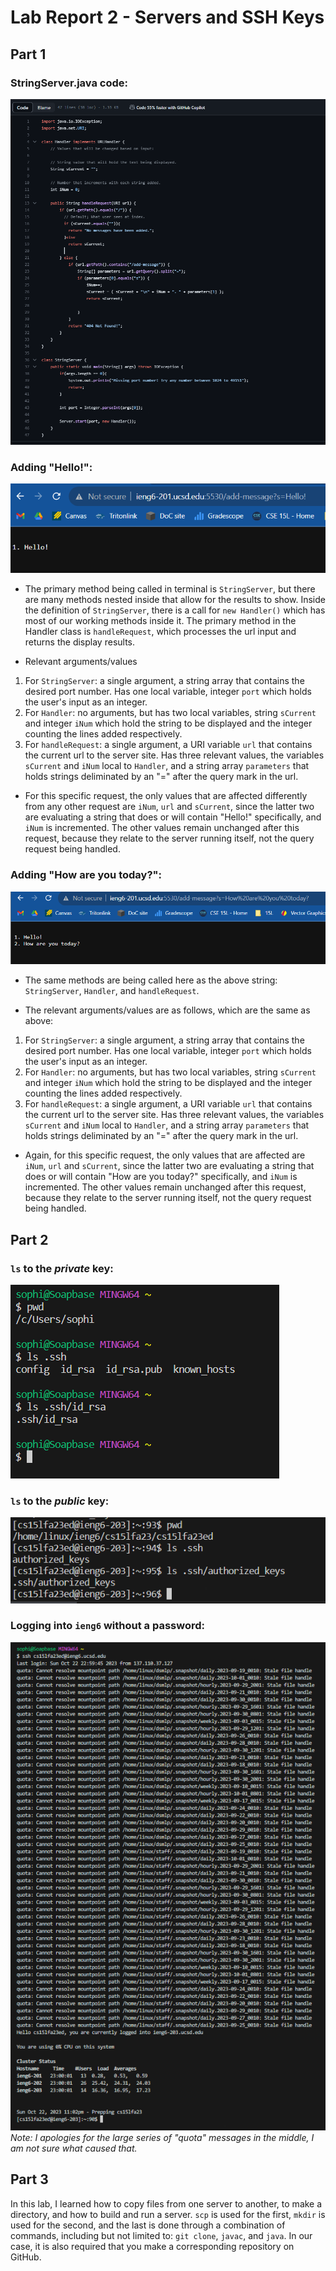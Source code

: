 # Lab Report 2 - Servers and SSH Keys

## Part 1

### StringServer.java code:
![Image](scLR2/StringServerCode.png)



### Adding "Hello!": 
![Image](scLR2/StringServerHello.png)

* The primary method being called in terminal is `StringServer`,
but there are many methods nested inside that allow for the
results to show. Inside the definition of `StringServer`, there
is a call for `new Handler()` which has most of our working
methods inside it. The primary method in the Handler class
is `handleRequest`, which processes the url input and returns
the display results.

* Relevant arguments/values
1. For `StringServer`: a single argument, a string array that
contains the desired port number. Has one local variable, integer
`port` which holds the user's input as an integer.
2. For `Handler`: no arguments, but has two local variables, string
`sCurrent` and integer `iNum` which hold the string to be displayed
and the integer counting the lines added respectively.
3. For `handleRequest`: a single argument, a URI variable `url` that
contains the current url to the server site. Has three relevant
values, the variables `sCurrent` and `iNum` local to `Handler`,
and a string array `parameters` that holds strings deliminated by
an "=" after the query mark in the url.

* For this specific request, the only values that are affected
differently from any other request are `iNum`, `url` and `sCurrent`,
since the latter two are evaluating a string that does or will
contain "Hello!" specifically, and `iNum` is incremented. The other
values remain unchanged after this request, because they relate to
the server running itself, not the query request being handled. 

### Adding "How are you today?":
![Image](scLR2/StringServerHowAreYouToday.png)

* The same methods are being called here as the above string:
`StringServer`, `Handler`, and `handleRequest`.

* The relevant arguments/values are as follows, which are the same
as above:

1. For `StringServer`: a single argument, a string array that
contains the desired port number. Has one local variable, integer
`port` which holds the user's input as an integer.
2. For `Handler`: no arguments, but has two local variables, string
`sCurrent` and integer `iNum` which hold the string to be displayed
and the integer counting the lines added respectively.
3. For `handleRequest`: a single argument, a URI variable `url` that
contains the current url to the server site. Has three relevant
values, the variables `sCurrent` and `iNum` local to `Handler`,
and a string array `parameters` that holds strings deliminated by
an "=" after the query mark in the url.

* Again, for this specific request, the only values that are affected
are `iNum`, `url` and `sCurrent`, since the latter two are evaluating
a string that does or will contain "How are you today?" specifically,
and `iNum` is incremented. The other values remain unchanged after this
request, because they relate to the server running itself, not the
query request being handled.

## Part 2

### `ls` to the *private* key:
![Image](scLR2/pathPrivateKey.png)

### `ls` to the *public* key:
![Image](scLR2/pathPublicKey.png)

### Logging into `ieng6` without a password:
![Image](scLR2/logOnNoPassword.png)
*Note: I apologies for the large series of "quota" messages in the middle, I am not sure what caused that.*


## Part 3

In this lab, I learned how to copy files from one server to another, 
to make a directory, and how to build and run a server. `scp` is
used for the first, `mkdir` is used for the second, and the last 
is done through a combination of commands, including but not limited 
to: `git clone`, `javac`, and `java`. In our case, it is also required
that you make a corresponding repository on GitHub.
